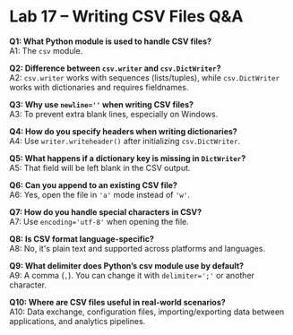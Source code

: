 # Lab 17 – Writing CSV Files Q&A

**Q1: What Python module is used to handle CSV files?**  
A1: The `csv` module.

**Q2: Difference between `csv.writer` and `csv.DictWriter`?**  
A2: `csv.writer` works with sequences (lists/tuples), while `csv.DictWriter` works with dictionaries and requires fieldnames.

**Q3: Why use `newline=''` when writing CSV files?**  
A3: To prevent extra blank lines, especially on Windows.

**Q4: How do you specify headers when writing dictionaries?**  
A4: Use `writer.writeheader()` after initializing `csv.DictWriter`.

**Q5: What happens if a dictionary key is missing in `DictWriter`?**  
A5: That field will be left blank in the CSV output.

**Q6: Can you append to an existing CSV file?**  
A6: Yes, open the file in `'a'` mode instead of `'w'`.

**Q7: How do you handle special characters in CSV?**  
A7: Use `encoding='utf-8'` when opening the file.

**Q8: Is CSV format language-specific?**  
A8: No, it's plain text and supported across platforms and languages.

**Q9: What delimiter does Python’s csv module use by default?**  
A9: A comma (`,`). You can change it with `delimiter=';'` or another character.

**Q10: Where are CSV files useful in real-world scenarios?**  
A10: Data exchange, configuration files, importing/exporting data between applications, and analytics pipelines.
